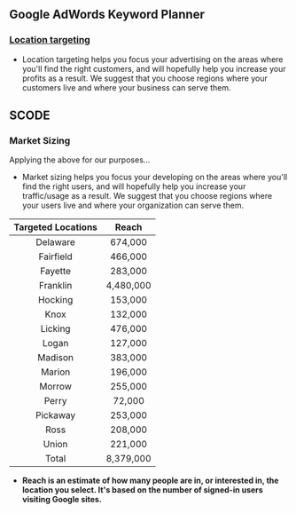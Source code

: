## Google AdWords Keyword Planner
### [Location targeting](https://support.google.com/google-ads/answer/6317?hl=en#null)
- Location targeting helps you focus your advertising on the areas where you'll find the right customers, and will hopefully help you increase your profits as a result. We suggest that you choose regions where your customers live and where your business can serve them.

## SCODE
### Market Sizing
Applying the above for our purposes...
- Market sizing helps you focus your developing on the areas where you'll find the right users, and will hopefully help you increase your traffic/usage as a result. We suggest that you choose regions where your users live and where your organization can serve them.

| Targeted Locations 	|   Reach   	|
|:------------------:	|:---------:	|
|      Delaware      	|   674,000 	|
|      Fairfield     	|   466,000 	|
|       Fayette      	|   283,000 	|
|      Franklin      	| 4,480,000 	|
|       Hocking      	|   153,000 	|
|        Knox        	|   132,000 	|
|       Licking      	|   476,000 	|
|        Logan       	|   127,000 	|
|       Madison      	|   383,000 	|
|       Marion       	|   196,000 	|
|       Morrow       	|   255,000 	|
|        Perry       	|    72,000 	|
|      Pickaway      	|   253,000 	|
|        Ross        	|   208,000 	|
|        Union       	|   221,000 	|
|        Total       	| 8,379,000 	|

- **Reach is an estimate of how many people are in, or interested in, the location you select. It's based on the number of signed-in users visiting Google sites.**
